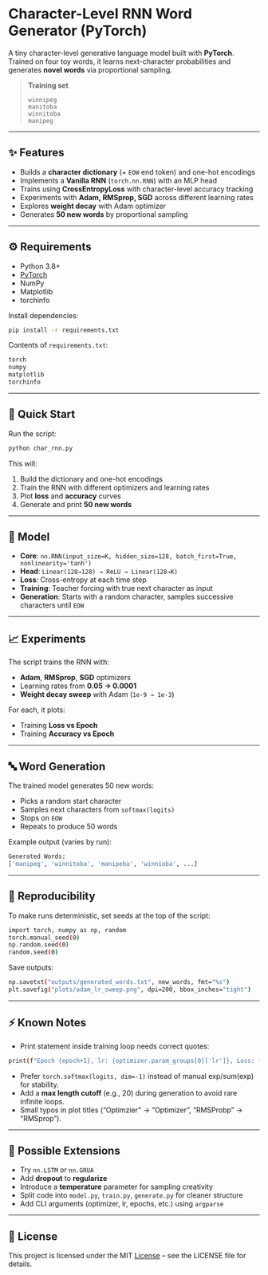 # Character-Level RNN Word Generator (PyTorch)

A tiny character-level generative language model built with **PyTorch**.  
Trained on four toy words, it learns next-character probabilities and generates **novel words** via proportional sampling.

> **Training set**
> ```
> winnipeg
> manitoba
> winnitoba
> manipeg
> ```

---

## ✨ Features

- Builds a **character dictionary** (+ `EOW` end token) and one-hot encodings  
- Implements a **Vanilla RNN** (`torch.nn.RNN`) with an MLP head  
- Trains using **CrossEntropyLoss** with character-level accuracy tracking  
- Experiments with **Adam, RMSprop, SGD** across different learning rates  
- Explores **weight decay** with Adam optimizer  
- Generates **50 new words** by proportional sampling  

---

## ⚙️ Requirements

- Python 3.8+
- [PyTorch](https://pytorch.org/)
- NumPy
- Matplotlib
- torchinfo

Install dependencies:
```bash
pip install -r requirements.txt
```

Contents of `requirements.txt`:
```bash
torch
numpy
matplotlib
torchinfo
```

---
## 🚀 Quick Start

Run the script:
```bash
python char_rnn.py
```
This will:
1. Build the dictionary and one-hot encodings
2. Train the RNN with different optimizers and learning rates
3. Plot **loss** and **accuracy** curves
4. Generate and print **50 new words**
---
## 🧠 Model

- **Core**: `nn.RNN(input_size=K, hidden_size=128, batch_first=True, nonlinearity='tanh')`
- **Head**: `Linear(128→128) → ReLU → Linear(128→K)`
- **Loss**: Cross-entropy at each time step
- **Training**: Teacher forcing with true next character as input
- **Generation**: Starts with a random character, samples successive characters until `EOW`
---
## 📈 Experiments
The script trains the RNN with:
- **Adam**, **RMSprop**, **SGD** optimizers
- Learning rates from **0.05 → 0.0001**
- **Weight decay sweep** with Adam (`1e-9 → 1e-3`)

For each, it plots:
- Training **Loss vs Epoch**
- Training **Accuracy vs Epoch**

---
## 🔤 Word Generation

The trained model generates 50 new words:
- Picks a random start character
- Samples next characters from `softmax(logits)`
- Stops on `EOW`
- Repeats to produce 50 words

Example output (varies by run):
```bash
Generated Words:
['manipeg', 'winnitoba', 'manipeba', 'winnioba', ...]
```
---
## 📝 Reproducibility

To make runs deterministic, set seeds at the top of the script:
```bash
import torch, numpy as np, random
torch.manual_seed(0)
np.random.seed(0)
random.seed(0)
```
Save outputs:
```bash
np.savetxt("outputs/generated_words.txt", new_words, fmt="%s")
plt.savefig("plots/adam_lr_sweep.png", dpi=200, bbox_inches="tight")
```
---
## ⚡ Known Notes

- Print statement inside training loop needs correct quotes:
```bash
print(f"Epoch {epoch+1}, lr: {optimizer.param_groups[0]['lr']}, Loss: {avg_loss:.4f}, Accuracy: {accuracy:.4f}")
```
- Prefer `torch.softmax(logits, dim=-1)` instead of manual exp/sum(exp) for stability.
- Add a **max length cutoff** (e.g., 20) during generation to avoid rare infinite loops.
- Small typos in plot titles (“Optimzier” → “Optimizer”, “RMSProbp” → “RMSprop”).
---

## 🚀 Possible Extensions

- Try `nn.LSTM` or `nn.GRUA`
- Add **dropout** to **regularize**
- Introduce a **temperature** parameter for sampling creativity
- Split code into `model.py`, `train.py`, `generate.py` for cleaner structure
- Add CLI arguments (optimizer, lr, epochs, etc.) using `argparse`
---

## 📄 License

This project is licensed under the MIT [License](https://github.com/Vahid-Bastani-Najafabadi/Char-RNN-Generator/blob/main/LICENSE) – see the LICENSE file for details.
